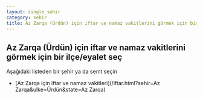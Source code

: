 ```yaml
---
layout: single_sehir
category: sehir
title: Az Zarqa (Ürdün) için iftar ve namaz vakitlerini görmek için bir ilçe/eyalet seç
---
```



## Az Zarqa (Ürdün) için iftar ve namaz vakitlerini görmek için bir ilçe/eyalet seç

Aşağıdaki listeden bir şehir ya da semt seçin


* [Az Zarqa için iftar ve namaz vakitleri](/iftar.html?sehir=Az Zarqa&ulke=Ürdün&state=Az Zarqa)
